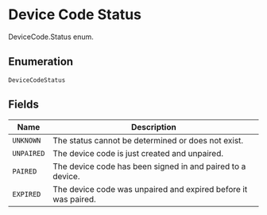 
# Device Code Status

DeviceCode.Status enum.

## Enumeration

`DeviceCodeStatus`

## Fields

| Name | Description |
|  --- | --- |
| `UNKNOWN` | The status cannot be determined or does not exist. |
| `UNPAIRED` | The device code is just created and unpaired. |
| `PAIRED` | The device code has been signed in and paired to a device. |
| `EXPIRED` | The device code was unpaired and expired before it was paired. |

